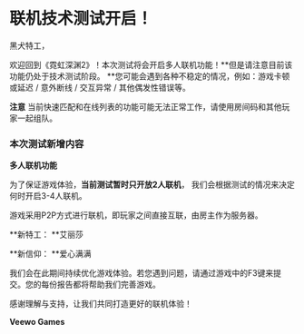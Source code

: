# 联机技术测试开启！

黑犬特工，

欢迎回到《霓虹深渊2》！本次测试将会开启多人联机功能！**但是请注意目前该功能仍处于技术测试阶段。 **您可能会遇到各种不稳定的情况，例如：游戏卡顿或延迟 /  意外断线 / 交互异常 / 其他偶发性错误等。

**注意** 当前快速匹配和在线列表的功能可能无法正常工作，请使用房间码和其他玩家一起组队。

### 本次测试新增内容

**多人联机功能**

为了保证游戏体验，**当前测试暂时只开放2人联机**， 我们会根据测试的情况来决定何时开启3-4人联机。

游戏采用P2P方式进行联机，即玩家之间直接互联，由房主作为服务器。

**新特工： **艾丽莎

**新信仰： **爱心满满

我们会在此期间持续优化游戏体验。若您遇到问题，请通过游戏中的F3键来提交。您的每份报告都将帮助我们完善游戏。

感谢理解与支持，让我们共同打造更好的联机体验！

 

**Veewo Games**

